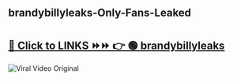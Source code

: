 
 ## brandybillyleaks-Only-Fans-Leaked

# <h2><a href="https://clipsfans.com/brandybillyleaks&ref=git">🔗 Click to LINKS ⏩⏩ 👉 🟢 brandybillyleaks </a></h2>

<a href="https://clipsfans.com/brandybillyleaks&ref=git" rel="nofollow" data-target="animated-image.originalLink"><img src="https://i.ibb.co.com/xMMVF88/686577567.gif" alt="Viral Video Original" style="max-width: 100%; display: inline-block;" data-target="animated-image.originalImage"></a>
